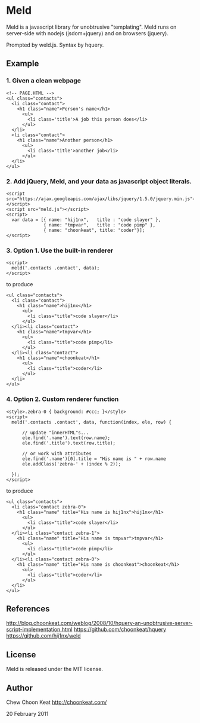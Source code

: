 # Meld

Meld is a javascript library for unobtrusive "templating".
Meld runs on server-side with nodejs (jsdom+jquery) and on browsers (jquery).

Prompted by weld.js. Syntax by hquery.

## Example

### 1. Given a clean webpage

    <!-- PAGE.HTML -->
    <ul class="contacts">
      <li class="contact">
        <h1 class="name">Person's name</h1>
          <ul>
            <li class='title'>A job this person does</li>
          </ul>
      </li>
      <li class="contact">
        <h1 class="name">Another person</h1>
          <ul>
            <li class='title'>another job</li>
          </ul>
      </li>
    </ul>

### 2. Add jQuery, Meld, and your data as javascript object literals.

    <script src="https://ajax.googleapis.com/ajax/libs/jquery/1.5.0/jquery.min.js"></script>
    <script src="meld.js"></script>
    <script>
      var data = [{ name: "hij1nx",   title : "code slayer" },
                  { name: "tmpvar",   title : "code pimp" },
                  { name: "choonkeat", title: "coder"}];
    </script>

### 3. Option 1. Use the built-in renderer
    <script>
      meld('.contacts .contact', data);
    </script>

to produce

    <ul class="contacts">
      <li class="contact">
        <h1 class="name">hij1nx</h1>
          <ul>
            <li class="title">code slayer</li>
          </ul>
      </li><li class="contact">
        <h1 class="name">tmpvar</h1>
          <ul>
            <li class="title">code pimp</li>
          </ul>
      </li><li class="contact">
        <h1 class="name">choonkeat</h1>
          <ul>
            <li class="title">coder</li>
          </ul>
      </li>
    </ul>

### 4. Option 2. Custom renderer function
    <style>.zebra-0 { background: #ccc; }</style>
    <script>
      meld('.contacts .contact', data, function(index, ele, row) {

          // update "innerHTML"s...
          ele.find('.name').text(row.name);
          ele.find('.title').text(row.title);

          // or work with attributes
          ele.find('.name')[0].title = "His name is " + row.name
          ele.addClass('zebra-' + (index % 2));

      });
    </script>

to produce

    <ul class="contacts">
      <li class="contact zebra-0">
        <h1 class="name" title="His name is hij1nx">hij1nx</h1>
          <ul>
            <li class="title">code slayer</li>
          </ul>
      </li><li class="contact zebra-1">
        <h1 class="name" title="His name is tmpvar">tmpvar</h1>
          <ul>
            <li class="title">code pimp</li>
          </ul>
      </li><li class="contact zebra-0">
        <h1 class="name" title="His name is choonkeat">choonkeat</h1>
          <ul>
            <li class="title">coder</li>
          </ul>
      </li>
    </ul>

## References

http://blog.choonkeat.com/weblog/2008/10/hquery-an-unobtrusive-server-script-implementation.html
https://github.com/choonkeat/hquery
https://github.com/hij1nx/weld

## License

Meld is released under the MIT license.

## Author

Chew Choon Keat <choonkeat at gmail>
http://choonkeat.com/

20 February 2011
